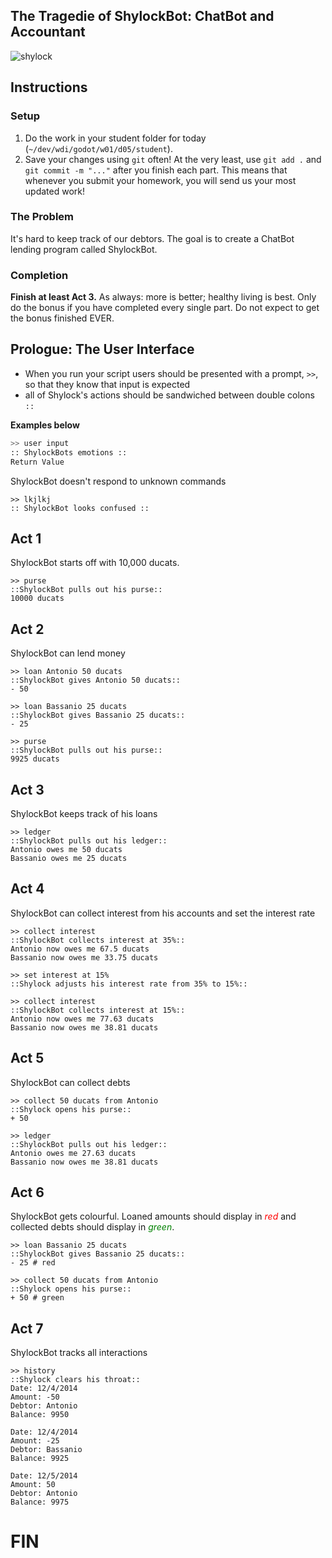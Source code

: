 ## The Tragedie of ShylockBot: ChatBot and Accountant

![shylock](http://media.tumblr.com/1b092693caa96686ba78e305f1519b81/tumblr_inline_mowx2xdAOJ1qz4rgp.jpg)

## Instructions

### Setup

1. Do the work in your student folder for today (`~/dev/wdi/godot/w01/d05/student`).
1. Save your changes using `git` often! At the very least, use `git add .` and `git commit -m "..."` after you finish each part. This means that whenever you submit your homework, you will send us your most updated work!

### The Problem

It's hard to keep track of our debtors.  The goal is to create a ChatBot lending program called ShylockBot.

### Completion

**Finish at least Act 3.** As always: more is better; healthy living is best. Only do the bonus if you have completed every single part. Do not expect to get the bonus finished EVER.

## Prologue: The User Interface

* When you run your script users should be presented with a prompt, `>>`, so that they know that input is expected
* all of Shylock's actions should be sandwiched between double colons `::`

__Examples below__

```bash
>> user input
:: ShylockBots emotions ::
Return Value
```


ShylockBot doesn't respond to unknown commands

```
>> lkjlkj
:: ShylockBot looks confused ::
```

## Act 1

ShylockBot starts off with 10,000 ducats.

```
>> purse
::ShylockBot pulls out his purse::
10000 ducats
```

## Act 2

ShylockBot can lend money

```
>> loan Antonio 50 ducats
::ShylockBot gives Antonio 50 ducats::
- 50

>> loan Bassanio 25 ducats
::ShylockBot gives Bassanio 25 ducats::
- 25

>> purse
::ShylockBot pulls out his purse::
9925 ducats
```

## Act 3

ShylockBot keeps track of his loans

```
>> ledger
::ShylockBot pulls out his ledger::
Antonio owes me 50 ducats
Bassanio owes me 25 ducats
```

## Act 4

ShylockBot can collect interest from his accounts and set the interest rate

```
>> collect interest
::ShylockBot collects interest at 35%::
Antonio now owes me 67.5 ducats
Bassanio now owes me 33.75 ducats
```

```
>> set interest at 15%
::Shylock adjusts his interest rate from 35% to 15%::

>> collect interest
::ShylockBot collects interest at 15%::
Antonio now owes me 77.63 ducats
Bassanio now owes me 38.81 ducats
```

## Act 5

ShylockBot can collect debts

```
>> collect 50 ducats from Antonio
::Shylock opens his purse::
+ 50

>> ledger
::ShylockBot pulls out his ledger::
Antonio owes me 27.63 ducats
Bassanio now owes me 38.81 ducats

```

## Act 6

ShylockBot gets colourful. Loaned amounts should display in <span style="color:red">*red*</span> and collected debts should display in <span style="color:green">*green*</span>.

```
>> loan Bassanio 25 ducats
::ShylockBot gives Bassanio 25 ducats::
- 25 # red

>> collect 50 ducats from Antonio
::Shylock opens his purse::
+ 50 # green
```

## Act 7

ShylockBot tracks all interactions

```
>> history
::Shylock clears his throat::
Date: 12/4/2014
Amount: -50
Debtor: Antonio
Balance: 9950

Date: 12/4/2014
Amount: -25
Debtor: Bassanio
Balance: 9925

Date: 12/5/2014
Amount: 50
Debtor: Antonio
Balance: 9975
```

# FIN
